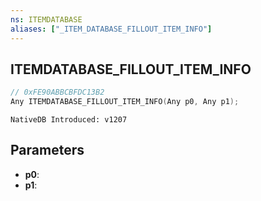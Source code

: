 ```yaml
---
ns: ITEMDATABASE
aliases: ["_ITEM_DATABASE_FILLOUT_ITEM_INFO"]
---
```

## ITEMDATABASE_FILLOUT_ITEM_INFO

```c
// 0xFE90ABBCBFDC13B2
Any ITEMDATABASE_FILLOUT_ITEM_INFO(Any p0, Any p1);
```

```
NativeDB Introduced: v1207
```

## Parameters
* **p0**:
* **p1**:
